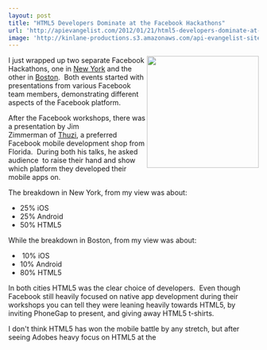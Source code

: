 ```yaml
---
layout: post
title: "HTML5 Developers Dominate at the Facebook Hackathons"
url: 'http://apievangelist.com/2012/01/21/html5-developers-dominate-at-the-facebook-hackathons/'
image: 'http://kinlane-productions.s3.amazonaws.com/api-evangelist-site/blog/HTML5_Logo_512.png'
---
```


<img class="aligncenter size-medium wp-image-513" title="HTML5_Logo_512" src="http://kinlane-productions.s3.amazonaws.com/HTML5/HTML5_Logo_512.png" alt="" width="225" height="225" align="right" />I just wrapped up two separate Facebook Hackathons, one in [New York][1] and the other in [Boston][2].  Both events started with presentations from various Facebook team members, demonstrating different aspects of the Facebook platform.

After the Facebook workshops, there was a presentation by Jim Zimmerman of [Thuzi][3], a preferred Facebook mobile development shop from Florida.  During both his talks, he asked audience  to raise their hand and show which platform they developed their mobile apps on.

The breakdown in New York, from my view was about:

  * 25% iOS
  * 25% Android
  * 50% HTML5

While the breakdown in Boston, from my view was about:

  *  10% iOS
  * 10% Android
  * 80% HTML5

In both cities HTML5 was the clear choice of developers.  Even though Facebook still heavily focused on native app development during their workshops you can tell they were leaning heavily towards HTML5, by inviting PhoneGap to present, and giving away HTML5 t-shirts.

I don't think HTML5 has won the mobile battle by any stretch, but after seeing Adobes heavy focus on HTML5 at the 

   [1]: http://www.hackweekends.com/events/facebook_mobile_hack__new_york.php (New York)
   [2]: http://www.hackweekends.com/events/facebook_mobile_hack__boston.php (Boston)
   [3]: http://www.thuzi.com/ (Thuzi)
